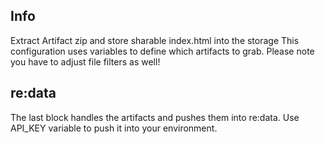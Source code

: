 ## Info
Extract Artifact zip and store sharable index.html into the storage
This configuration uses variables to define which artifacts to grab. Please note you have to adjust file filters as well!   

## re:data
The last block handles the artifacts and pushes them into re:data. Use API_KEY variable to push it into your environment.
